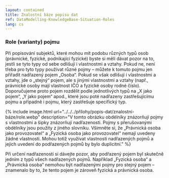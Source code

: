 ```yaml
---
layout: contained
title: Znalostní báze popisu dat
ref: DataModelling-KnowledgeBase-Situation-Roles
lang: cs
---
```

### Role (varianty) pojmu

Při popisování subjektů, které mohou mít podobu různých typů osob (právnické, fyzické, podnikající fyzické) byste si měli dávat pozor na to, jestli se tyto typy od sebe odlišují i vlastnostmi a vztahy. Pokud ne, není třeba pro tyto typy používat různé pojmy – můžete k tomuto pojmu jen přiřadit nadřazený pojem „Osoba“.
Pokud se však odlišují i vlastnostmi a vztahy, jde o „stejný“ pojem, ale s jinými vlastnostmi a vztahy (např., právnické osoby mají vlastnost IČO a fyzické osoby rodné číslo). Doporučujeme proto pojem rozdělit podle jednotlivých typů na „X jako pojem“, „Y jako pojem“ apod., které jsou poté nadřazeny zastřešujícímu pojmu a případně i pojmu, který zastřešuje specifický typ.

  {% include image.html url="../../../přílohy/popis-dat/znalostní-báze/role.webp" description="V tomto obrázku obdélníky znázorňují pojmy s vlastnostmi a šipky znázorňují nadřazenosti. Pojmy s přerušovanými obdélníky jsou použity z jiného slovníku. Všimněte si, že „Právnická osoba jako provozovatel“ a „Fyzická osoba jako provozovatel“ nemají uvedeny žádné vlastnosti. Mohou totiž využívat vlastnosti nadřazených pojmů a jejich uvedení do podřazených pojmů by bylo duplicitní." %}

Při určení nadřazenosti si dávejte pozor, aby podřazený pojem byl skutečně jedním z typů všech nadřazených pojmů. Například „Fyzická osoba“ a „Právnická osoba“ nemohou být nadřazenými pojmy pro stejný pojem – znamenalo by to, že tento pojem je zároveň fyzická a právnická osoba.
